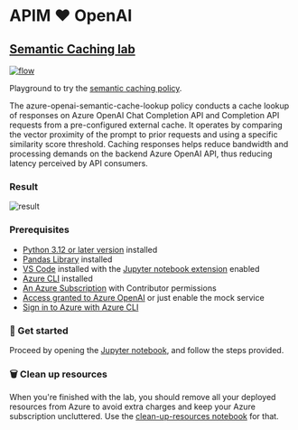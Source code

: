 # APIM ❤️ OpenAI

## [Semantic Caching lab](semantic-caching.ipynb)

[![flow](../../images/semantic-caching.gif)](semantic-caching.ipynb)

Playground to try the [semantic caching policy](https://learn.microsoft.com/azure/api-management/azure-openai-semantic-cache-lookup-policy).

The azure-openai-semantic-cache-lookup policy conducts a cache lookup of responses on Azure OpenAI Chat Completion API and Completion API requests from a pre-configured external cache. It operates by comparing the vector proximity of the prompt to prior requests and using a specific similarity score threshold. Caching responses helps reduce bandwidth and processing demands on the backend Azure OpenAI API, thus reducing latency perceived by API consumers.

### Result

![result](result.png)

### Prerequisites

- [Python 3.12 or later version](https://www.python.org/) installed
- [Pandas Library](https://pandas.pydata.org) installed
- [VS Code](https://code.visualstudio.com/) installed with the [Jupyter notebook extension](https://marketplace.visualstudio.com/items?itemName=ms-toolsai.jupyter) enabled
- [Azure CLI](https://learn.microsoft.com/cli/azure/install-azure-cli) installed
- [An Azure Subscription](https://azure.microsoft.com/free/) with Contributor permissions
- [Access granted to Azure OpenAI](https://aka.ms/oai/access) or just enable the mock service
- [Sign in to Azure with Azure CLI](https://learn.microsoft.com/cli/azure/authenticate-azure-cli-interactively)

### 🚀 Get started

Proceed by opening the [Jupyter notebook](semantic-caching.ipynb), and follow the steps provided.

### 🗑️ Clean up resources

When you're finished with the lab, you should remove all your deployed resources from Azure to avoid extra charges and keep your Azure subscription uncluttered.
Use the [clean-up-resources notebook](clean-up-resources.ipynb) for that.
